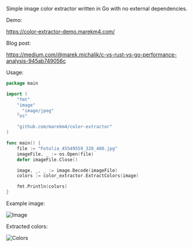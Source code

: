 Simple image color extractor written in Go with no external dependencies.

Demo:

https://color-extractor-demo.marekm4.com/

Blog post:

https://medium.com/@marek.michalik/c-vs-rust-vs-go-performance-analysis-945ab749056c

Usage:
```go
package main

import (
	"fmt"
	"image"
	_ "image/jpeg"
	"os"

	"github.com/marekm4/color-extractor"
)

func main() {
	file := "Fotolia_45549559_320_480.jpg"
	imageFile, _ := os.Open(file)
	defer imageFile.Close()

	image, _, _ := image.Decode(imageFile)
	colors := color_extractor.ExtractColors(image)

	fmt.Println(colors)
}
```

Example image:

![Image](https://raw.githubusercontent.com/marekm4/color-extractor/master/example/Fotolia_45549559_320_480.jpg)

Extracted colors:

![Colors](https://raw.githubusercontent.com/marekm4/color-extractor/master/example/colors.png)
